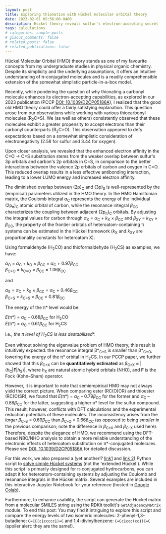 ```yaml
---
layout: post
title: Exploring thionation with Hückel molecular orbital theory
date: 2023-02-01 09:56:00-0400
description: Hückel theory reveals sulfur's electron-accepting secret
tags: calculations
# categories: sample-posts
# giscus_comments: false
# related_posts: false
# related_publications: false
---
```


Hückel Molecular Orbital (HMO) theory stands as one of my favourite concepts from my undergraduate studies in physical organic chemistry. Despite its simplicity and the underlying assumptions, it offers an intuitive understanding of π-conjugated molecules and is a readily comprehensible extension of the somewhat simplistic particle-in-a-box model.

Recently, while pondering the question of why thionating a carbonyl molecule enhances its electron-accepting capabilities, as explored in our 2023 publication (PCCP [DOI: 10.1039/D2CP05186A](https://pubs.rsc.org/en/content/articlelanding/2023/cp/d2cp05186a)), I realized that the good old HMO theory could offer a fairly satisfying explanation. This question arose from our observations while working with various thiocarbonyl molecules (R<sub>2</sub>C=S). We (as well as others) consistently observed that these molecules exhibit a greater propensity to accept electrons than their carbonyl counterparts (R<sub>2</sub>C=O). This observation appeared to defy expectations based on a somewhat simplistic consideration of electronegativity (2.58 for sulfur and 3.44 for oxygen).

Upon closer analysis, we revealed that the enhanced electron affinity in the C=O $\rightarrow$ C=S substitution stems from the weaker overlap between sulfur's 3p orbitals and carbon's 2p orbitals in C=S, in comparison to the better interactions between the valence 2p orbitals of carbon and oxygen in C=O. This reduced overlap results in a less effective antibonding interaction, leading to a lower LUMO energy and increased electron affinity.

The diminished overlap between (2p)<sub>C</sub> and (3p)<sub>S</sub> is well-represented by the (empirical) parameters utilized in the HMO theory. In the HMO Hamiltonian matrix, the Coulomb integral *α*<sub>C</sub> represents the energy of the individual (2p<sub>π</sub>)<sub>C</sub> atomic orbital of carbon, while the resonance integral *β*<sub>CC</sub> characterizes the coupling between adjacent (2p<sub>π</sub>)<sub>C</sub> orbitals. By adjusting the integral values for carbon through *α*<sub>X</sub> = *α*<sub>C</sub> + *k*<sub>X</sub> × *β*<sub>CC</sub> and  *β*<sub>XY</sub> = *k*<sub>XY</sub> × *β*<sub>CC</sub>, the property of the frontier orbitals of heteroatom-containing π systems can be estimated in the Hückel framework (*k*<sub>X</sub> and *k*<sub>XY</sub> are proportionality constants for heteroatom X).

Using formaldehyde (H<sub>2</sub>CO) and thioformaldehyde (H<sub>2</sub>CS) as examples, we have:

*α*<sub>O</sub> = *α*<sub>C</sub> + *k*<sub>O</sub> × *β*<sub>CC</sub> = *α*<sub>C</sub> + 0.97*β*<sub>CC</sub>\
*β*<sub>C=O</sub> = *k*<sub>C=O</sub> × *β*<sub>CC</sub> = 1.06*β*<sub>CC</sub>

and

*α*<sub>S</sub> = *α*<sub>C</sub> + *k*<sub>S</sub> × *β*<sub>CC</sub> =  *α*<sub>C</sub> + 0.46*β*<sub>CC</sub>\
*β*<sub>C=S</sub> = *k*<sub>C=S</sub> × *β*<sub>CC</sub> = 0.81*β*<sub>CC</sub>

The energy of the π* level would be:

*E*(π\*) = *α*<sub>C</sub> – 0.68*β*<sub>CC</sub> for H<sub>2</sub>CO\
*E*(π\*) = *α*<sub>C</sub> – 0.61*β*<sub>CC</sub> for H<sub>2</sub>CS

i.e., **the π* level of H<sub>2</sub>CS is less destabilized**.

Even without solving the eigenvalue problem of HMO theory, this result is intuitively expected: the resonance integral β*<sub>C=S</sub> is smaller than β*<sub>C=O</sub>, lowering the energy of the π* orbital in H<sub>2</sub>CS. In our PCCP paper, we further showed that this *β*<sub>C=X</sub> can be **quantitatively estimated** as *β*<sub>C=X</sub> ≈ &#124;⟨*h*<sub>C</sub>&#124;**F**&#124;*h*<sub>S</sub>⟩&#124;, where *h*<sub>X</sub> are natural atomic hybrid orbitals (NHO), and **F** is the Fock (Kohn–Sham) operator.

However, it is important to note that semiempirical HMO may not always yield the correct picture. When comparing ester (RC(O)OR) and thioester (RC(O)SR), we found that *E*(π\*) = *α*<sub>C</sub> – 0.79*β*<sub>CC</sub> for the former and *α*<sub>C</sub> – 0.86*β*<sub>CC</sub> for the latter, suggesting a higher π* level for the sulfur compound. This result, however, conflicts with DFT calculations and the experimental reduction potentials of these molecules. The inconsistency arises from the *larger* *β*<sub>C–S</sub> = 0.69*β*<sub>CC</sub> than *β*<sub>C–O</sub> = 0.66*β*<sub>CC</sub> (as opposed to being *smaller* in the previous comparison; note the difference in *β*<sub>C=X</sub> and *β*<sub>C–X</sub> used here). Therefore, despite the elegance of HMO, we recommend using the DFT-based NBO/NHO analysis to obtain a more reliable understanding of the electronic effects of heteroatom substitution on π*-conjugated molecules. Please see [DOI: 10.1039/D2CP05186A](https://pubs.rsc.org/en/content/articlelanding/2023/cp/d2cp05186a) for detailed discussion.

For this work, we also prepared a (yet another!? [link1](https://pubs.acs.org/doi/full/10.1021/acs.jchemed.8b00244) and [link 2](http://www.hulis.free.fr/)) Python script to [solve simple Hückel systems](https://colab.research.google.com/drive/1BE0aXDqAEAWV_42iadY7pkE6J79Moa-N?usp=sharing) (not the 'extended Hückel'). While this script is primarily designed for π-conjugated hydrocarbons, you can adapt it for heteroatom-containing systems by adjusting the Coulomb and resonance integrals in the Hückel matrix. Several examples are included in this interactive Jupyter Notebook for your reference (hosted in [Google Colab](https://colab.google/)).

Furthermore, to enhance usability, the script can generate the Hückel matrix from a molecular SMILES string using the RDKit toolkit's `GetAdjacencyMatrix` module. To end this post: You may find it intriguing to explore this script and compare the energy levels of two isomeric molecules: 2-phenyl-1,3-butadiene: `C=CC(c1ccccc1)=C` and 1,4-divinylbenzene: `C=Cc1ccc(cc1)C=C` (spoiler alert: they are the same!).
